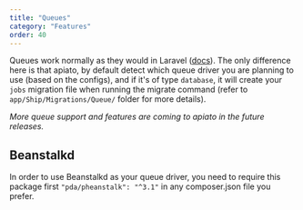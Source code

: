```yaml
---
title: "Queues"
category: "Features"
order: 40
---
```


Queues work normally as they would in Laravel ([docs](https://laravel.com/docs/queues)).
The only difference here is that apiato, by default detect which queue driver you are planning to use (based on the configs),
and if it's of type `database`, it will create your `jobs` migration file when running the migrate command (refer to `app/Ship/Migrations/Queue/` folder for more details).

*More queue support and features are coming to apiato in the future releases.*

## Beanstalkd

In order to use Beanstalkd as your queue driver, you need to require this package first `"pda/pheanstalk": "^3.1"` in any composer.json file you prefer.
